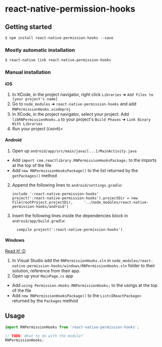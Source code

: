 
# react-native-permission-hooks

## Getting started

`$ npm install react-native-permission-hooks --save`

### Mostly automatic installation

`$ react-native link react-native-permission-hooks`

### Manual installation


#### iOS

1. In XCode, in the project navigator, right click `Libraries` ➜ `Add Files to [your project's name]`
2. Go to `node_modules` ➜ `react-native-permission-hooks` and add `RNPermissionHooks.xcodeproj`
3. In XCode, in the project navigator, select your project. Add `libRNPermissionHooks.a` to your project's `Build Phases` ➜ `Link Binary With Libraries`
4. Run your project (`Cmd+R`)<

#### Android

1. Open up `android/app/src/main/java/[...]/MainActivity.java`
  - Add `import com.reactlibrary.RNPermissionHooksPackage;` to the imports at the top of the file
  - Add `new RNPermissionHooksPackage()` to the list returned by the `getPackages()` method
2. Append the following lines to `android/settings.gradle`:
  	```
  	include ':react-native-permission-hooks'
  	project(':react-native-permission-hooks').projectDir = new File(rootProject.projectDir, 	'../node_modules/react-native-permission-hooks/android')
  	```
3. Insert the following lines inside the dependencies block in `android/app/build.gradle`:
  	```
      compile project(':react-native-permission-hooks')
  	```

#### Windows
[Read it! :D](https://github.com/ReactWindows/react-native)

1. In Visual Studio add the `RNPermissionHooks.sln` in `node_modules/react-native-permission-hooks/windows/RNPermissionHooks.sln` folder to their solution, reference from their app.
2. Open up your `MainPage.cs` app
  - Add `using Permission.Hooks.RNPermissionHooks;` to the usings at the top of the file
  - Add `new RNPermissionHooksPackage()` to the `List<IReactPackage>` returned by the `Packages` method


## Usage
```javascript
import RNPermissionHooks from 'react-native-permission-hooks';

// TODO: What to do with the module?
RNPermissionHooks;
```
  